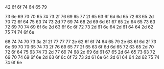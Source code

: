 42 6f 6f 74 64 65 79

73 6e 69 70 70 65 74 73 2f 76 69 65 77 2f 65 63 6f 6d 6d 65 72 63 65 2d 70 72 6f 64 75 63 74 73 2d 77 69 74 68 2d 69 6d 61 67 65 2d 64 65 73 63 72 69 70 74 69 6f 6e 2d 63 6f 6c 6f 72 73 2d 61 6e 64 2d 61 64 64 2d 62 75 74 74 6f 6e

68 74 74 70 73 3a 2f 2f 77 77 77 2e 62 6f 6f 74 64 65 79 2e 63 6f 6d 2f 73 6e 69 70 70 65 74 73 2f 76 69 65 77 2f 65 63 6f 6d 6d 65 72 63 65 2d 70 72 6f 64 75 63 74 73 2d 77 69 74 68 2d 69 6d 61 67 65 2d 64 65 73 63 72 69 70 74 69 6f 6e 2d 63 6f 6c 6f 72 73 2d 61 6e 64 2d 61 64 64 2d 62 75 74 74 6f 6e
